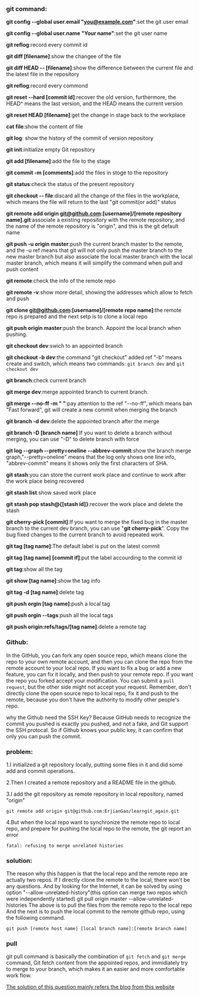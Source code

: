 <!-- # Notification**:
This part is not ready yet. If you are familiar with markdown, you can help me  edit this part according to the file "learn-git.txt" in the folder, thank you~**:satisfied**: -->


### git command:
**git config --global user.email "you@example.com"**:set the git user email

**git config --global user.name "Your name"**:set the git user name

**git reflog**:record every commit id

**git diff [filename]**:show the changee of the file

**git diff HEAD -- [filename]**:show the difference between the current file and the latest file in the repository 

**git reflog**:record every commond

**git reset --hard [commit id]**:recover the old version, furthermore, the HEAD^ means the last version, and the HEAD means the current version

**git reset HEAD [filename]**:get the change in stage back to the workplace

**cat file**:show the content of file

**git log**: show the history of the commit of version repository

**git init**:initialize empty Git repository

**git add [filename]**:add the file to the stage

**git commit -m [comments]**:add the files in stoge to the repository

**git status**:check the status of the present repository

**git checkout -- file**:discard all the change of the files in the workplace, which means the file will return to the last "git commit(or add)" status

**git remote add origin git@github.com:[username]/[remote repository name].git**:associate a existing repository with the remote repository, and the name of the remote repository is "origin", and this is the git default name

**git push -u origin master**:push the current branch master to the remote, and the -u ref means that git will not only push the master branch to the new master branch but also associate the local master branch with the local master branch, which means it will simplify the command when pull and push content

**git remote**:check the info of the remote repo

**git remote -v**:show more detail, showing the addresses which allow to fetch and push

**git clone git@github.com:[username]/[remote repo name]**:the remote repo is prepared and the next setp is to clone a local repo

**git push origin master**:push the branch. Appoint the local branch when pushing.

**git checkout dev**:swich to an appointed branch

**git checkout -b dev**:the command "git checkout" added ref "-b" means create and switch, which means two commands: `git branch dev` and `git checkout dev`  

**git branch**:check current branch

**git merge dev**:merge appointed branch to current branch.

**git merge --no-ff -m " "**:pay attention to the ref "--no-ff", which means ban "Fast forward", git will create a new commit when merging the branch

**git branch -d dev**:delete the appointed branch after the merge

**git branch -D [branch name]**:If you want to delete a branch without merging, you can use "-D" to delete branch with force

**git log --graph --pretty=oneline --abbrev-commit**:show the branch merge graph,"--pretty=oneline" means that the log only shows one line info, "abbrev-commit" means it shows only the first characters of SHA.

**git stash**:you can store the current work place and continue to work after the work place being recovered

**git stash list**:show saved work place

**git stash pop stash@{[stash id]}**:recover the work place and delete the stash

**git cherry-pick [commit]**:If you want to merge the fixed bug in the master branch to the current dev branch, you can use "**git cherry-pick**". Copy the bug fixed changes to the current branch to avoid repeated work.

**git tag [tag name]**:The default label is put on the latest commit

**git tag [tag name] [commit if]**:put the label accourding to the commit id

**git tag**:show all the tag

**git show [tag name]**:show the tag info

**git tag -d [tag name]**:delete tag

**git push orgin [tag name]**:push a local tag

**git push orgin --tags**:push all the local tags

**git push origin:refs/tags/[tag name]**:delete a remote tag



### Github:
In the GitHub, you can fork any open source repo, which means clone the repo to your own remote account, and then you can clone the repo from the remote account to your local repo. If you want to fix a bug or add a new feature, you can fix it locally, and then push to your remote repo. If you want the repo you forked accept your modification. You can submit a `pull request`, but the other side might not accept your request. Remember, don't directly clone the open source repo to local repo, fix it and push to the remote, because you don't have the authority to modify other people's repo. 


why the Github need the SSH Key? Because GitHub needs to recognize the commit you pushed is exactly you pushed, and not a fake, and Git support the SSH protocal. So if Github knows your public key, it can confirm that only you can push the commit.


### problem:
1.I initialized a git repository locally, putting some files in it and did some add and commit operations. 

2.Then I created a remote repository and a README file in the github. 

3.I add the git repository as remote repository in local repository, named "origin"

	git remote add origin git@github.com:ErjianGao/learngit_again.git
	
4.But when the local repo want to synchronize the remote repo to local repo, and prepare for pushing the local repo to the remote, the git report an error

    fatal: refusing to merge unrelated histories

### solution:
The reason why this happen is that the local repo and the remote repo are actually two repos. If I directly clone the remote to the local, there won't be any questions. 
And by looking for the Internet, it can be solved by using option "--allow-unrelated-history"(this option can merge two repos which were independently started)
	git pull origin master --allow-unrelated-histories
The above is to pull the files from the remote repo to the local repo
And the next is to push the local commit to the remote github repo, using the following command.

	git push [remote host name] [local branch name]:[remote branch name]


### pull
git pull command is basically the combination of `git fetch` and `git merge` command, Git fetch content from the appointed repos, and immidiately try to merge to your branch, which makes it an easier and more comfortable work flow.

[The solution of this question mainly refers the blog from this website](https://blog.csdn.net/w88193363/article/details/80593429)
